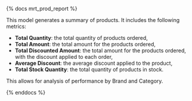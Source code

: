 {% docs mrt_prod_report %}

This model generates a summary of products.
It includes the following metrics:
- __Total Quantity__: the total quantity of products ordered,
- __Total Amount__: the total amount for the products ordered,
- __Total Discounted Amount__: the total amount for the products ordered, with the discount applied to each order,
- __Average Discount__: the average discount applied to the product,
- __Total Stock Quantity__: the total quantity of products in stock.

This allows for analysis of performance by Brand and Category.

{% enddocs %}
